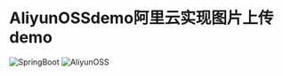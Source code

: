# AliyunOSSdemo阿里云实现图片上传demo
![SpringBoot](https://img.shields.io/badge/SpringBoot-2.0.7-green.svg )
![AliyunOSS](https://img.shields.io/badge/AliyunOSS-阿里云-green.svg )
